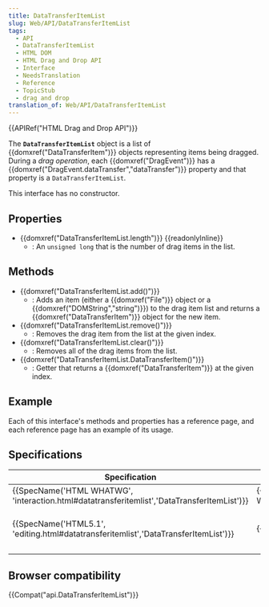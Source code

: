 ```yaml
---
title: DataTransferItemList
slug: Web/API/DataTransferItemList
tags:
  - API
  - DataTransferItemList
  - HTML DOM
  - HTML Drag and Drop API
  - Interface
  - NeedsTranslation
  - Reference
  - TopicStub
  - drag and drop
translation_of: Web/API/DataTransferItemList
---
```

{{APIRef("HTML Drag and Drop API")}}

The **`DataTransferItemList`** object is a list of {{domxref("DataTransferItem")}} objects representing items being dragged. During a _drag operation_, each {{domxref("DragEvent")}} has a {{domxref("DragEvent.dataTransfer","dataTransfer")}} property and that property is a `DataTransferItemList`.

This interface has no constructor.

## Properties

- {{domxref("DataTransferItemList.length")}} {{readonlyInline}}
  - : An `unsigned long` that is the number of drag items in the list.

## Methods

- {{domxref("DataTransferItemList.add()")}}
  - : Adds an item (either a {{domxref("File")}} object or a {{domxref("DOMString","string")}}) to the drag item list and returns a {{domxref("DataTransferItem")}} object for the new item.
- {{domxref("DataTransferItemList.remove()")}}
  - : Removes the drag item from the list at the given index.
- {{domxref("DataTransferItemList.clear()")}}
  - : Removes all of the drag items from the list.
- {{domxref("DataTransferItemList.DataTransferItem()")}}
  - : Getter that returns a {{domxref("DataTransferItem")}} at the given index.

## Example

Each of this interface's methods and properties has a reference page, and each reference page has an example of its usage.

## Specifications

| Specification                                                                                                            | Status                           | Comment                                                |
| ------------------------------------------------------------------------------------------------------------------------ | -------------------------------- | ------------------------------------------------------ |
| {{SpecName('HTML WHATWG', 'interaction.html#datatransferitemlist','DataTransferItemList')}} | {{Spec2('HTML WHATWG')}} |                                                        |
| {{SpecName('HTML5.1', 'editing.html#datatransferitemlist','DataTransferItemList')}}         | {{Spec2('HTML5.1')}}     | Not included in W3C HTML5 {{Spec2('HTML5 W3C')}} |
|                                                                                                                          |                                  |                                                        |

## Browser compatibility

{{Compat("api.DataTransferItemList")}}
